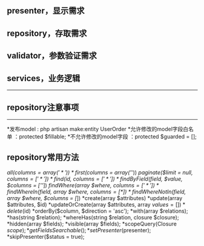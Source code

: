 ## presenter，显示需求
## repository，存取需求
## validator，参数验证需求
## services，业务逻辑
***
## repository注意事项
***

*发布model : php artisan make:entity UserOrder
*允许修改的model字段白名单 ：protected $fillable;
*不允许修改的model字段 ：protected $guarded = [];

## repository常用方法

*all($columns = array('*'))
*first($columns = array('*'))
*paginate($limit = null, $columns = ['*'])
*find($id, $columns = ['*'])
*findByField($field, $value, $columns = ['*'])
*findWhere(array $where, $columns = ['*'])
*findWhereIn($field, array $where, $columns = [*])
*findWhereNotIn($field, array $where, $columns = [*])
*create(array $attributes)
*update(array $attributes, $id)
*updateOrCreate(array $attributes, array $values = [])
*delete($id)
*orderBy($column, $direction = 'asc');
*with(array $relations);
*has(string $relation);
*whereHas(string $relation, closure $closure);
*hidden(array $fields);
*visible(array $fields);
*scopeQuery(Closure $scope);
*getFieldsSearchable();
*setPresenter($presenter);
*skipPresenter($status = true);